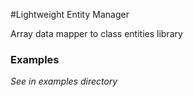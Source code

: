 #Lightweight Entity Manager

Array data mapper to class entities library

### Examples

_See in examples directory_
